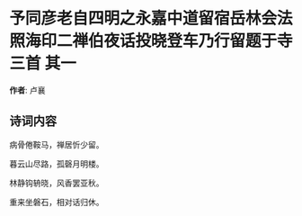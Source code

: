 # 予同彦老自四明之永嘉中道留宿岳林会法照海印二禅伯夜话投晓登车乃行留题于寺三首  其一

**作者**: 卢襄

## 诗词内容

病骨倦鞍马，禅居忻少留。

暮云山尽路，孤磬月明楼。

林静钩辀晓，风香罢亚秋。

重来坐磐石，相对话归休。

